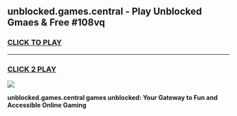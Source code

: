 
## unblocked.games.central - Play Unblocked Gmaes & Free #108vq
<h3>
<a href="https://premium.freeplayer.one?title=unblocked.games.central&ref=03M">CLICK TO PLAY</a></h3>
<hr>

<h3>
<a href="https://premium.freeplayer.one?title=unblocked.games.central&ref=03M">CLICK 2 PLAY</a>
  
</h3>

<a href="https://premium.freeplayer.one?title=unblocked.games.central&ref=03M"><img src="https://clearcache.store/games.png"></a>


**unblocked.games.central games unblocked: Your Gateway to Fun and Accessible Online Gaming**
